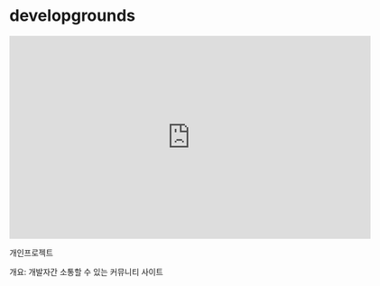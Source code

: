 # developgrounds

<iframe width="640" height="360" src="https://www.youtube.com/watch?v=3Z8ggiOaAOE" frameborder="0" gesture="media" allowfullscreen=""></iframe>

개인프로젝트

개요: 개발자간 소통할 수 있는 커뮤니티 사이트
         
